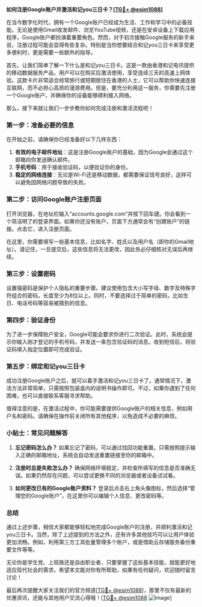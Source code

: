**如何注册Google账户并激活和记you三日卡？[[TG💪+ @esim1088](https://t.me/s/esim1088)]**

在当今数字化时代，拥有一个Google账户已经成为生活、工作和学习中的必备技能。无论是使用Gmail收发邮件、浏览YouTube视频，还是在安卓设备上下载应用程序，Google账户都扮演着重要角色。然而，对于初次接触Google服务的新手来说，注册过程可能会显得有些复杂。特别是当你想要结合和记you三日卡来享受更多便利时，更是需要一些额外的指导。

首先，让我们简单了解一下什么是和记you三日卡。这是一款由香港和记电讯提供的移动数据服务产品，用户可以在购买后激活使用，享受连续三天的高速上网体验。这款卡片非常适合经常旅行或短期居住在香港的人士，它可以帮助你快速连接互联网，而不必担心高昂的漫游费用。但是，要充分利用这一服务，你需要先注册一个Google账户，并确保你的设备能够顺利接入网络。

那么，接下来就让我们一步步教你如何完成注册和激活流程吧！

### 第一步：准备必要的信息

在开始之前，请确保你已经准备好以下几样东西：

1. **有效的电子邮件地址**：这是注册Google账户的基础，因为Google会通过这个邮箱向你发送确认邮件。
2. **手机号码**：用于接收验证码，以便验证你的身份。
3. **稳定的网络连接**：无论是Wi-Fi还是移动数据，都需要保证信号良好，这样可以避免因网络问题导致的失败。

### 第二步：访问Google账户注册页面

打开浏览器，在地址栏输入“accounts.google.com”并按下回车键。你会看到一个简洁明了的登录界面。如果你还没有账户，页面下方通常会有“创建账户”的链接。点击它，进入注册页面。

在这里，你需要填写一些基本信息，比如名字、姓氏以及用户名（即你的Gmail地址）。请记住，一旦提交后，这些信息将无法更改，因此务必仔细核对无误后再继续。

### 第三步：设置密码

设置强密码是保护个人隐私的重要步骤。建议使用包含大小写字母、数字及特殊字符组合的密码，长度至少为8位以上。同时，不要选择过于简单的密码，比如生日、电话号码等容易被猜到的信息。

### 第四步：验证身份

为了进一步保障账户安全，Google可能会要求你进行二次验证。此时，系统会提示你输入刚才登记的手机号码，并发送一条包含验证码的消息。收到短信后，将验证码填入指定位置即可完成验证。

### 第五步：绑定和记you三日卡

成功注册Google账户之后，就可以着手激活和记you三日卡了。通常情况下，激活方法非常简单，只需按照包装盒内的说明书操作即可。不过，如果你遇到了任何困难，也可以直接联系客服寻求帮助。

值得注意的是，在激活过程中，你可能需要提供Google账户的相关信息，例如用户名和密码。请确保在操作前关闭所有其他程序，以免造成不必要的麻烦。

### 小贴士：常见问题解答

1. **忘记密码怎么办？**
   如果忘记了密码，可以通过找回功能重置。只需按照提示输入正确的邮箱地址，系统会自动发送重置链接至你的邮箱中。

2. **注册时总是失败怎么办？**
   确保网络环境稳定，并检查所填写的信息是否准确无误。如果仍然存在问题，可以尝试更换不同的浏览器或者设备试试看。

3. **如何更改已有的Google账户资料？**
   登录后点击右上角头像图标，然后选择“管理您的Google账户”，在这里你可以编辑个人信息、更改密码等。

### 总结

通过上述步骤，相信大家都能够轻松地完成Google账户的注册，并顺利激活和记you三日卡。当然，除了上述提到的方法之外，还有许多其他技巧可以让用户体验更加流畅。例如，利用第三方工具批量管理多个账户，或是借助云存储服务备份重要文件等等。

无论你是学生党、上班族还是自由职业者，只要掌握了这些基本技能，就能更好地适应现代社会的需求。希望本文能对你有所帮助，如果有任何疑问，欢迎随时留言讨论！

最后再次提醒大家关注我们的官方频道[[TG💪+ @esim1088](https://t.me/s/esim1088)]，那里不仅有最新的优惠资讯，还能与其他用户交流心得哦！[[TG💪+ @esim1088](https://t.me/s/esim1088) ![Image](https://i.postimg.cc/4NQfJmqS/Snipaste-2025-05-13-00-14-12.png)]